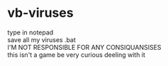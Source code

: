# vb-viruses
type in notepad            
save all my viruses .bat            
I'M NOT RESPONSIBLE FOR ANY CONSIQUANSISES          
this isn't a game be very curious deeling with it
